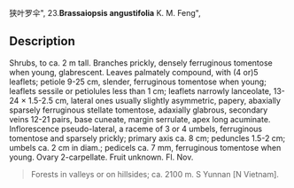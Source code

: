 狭叶罗伞",
23.**Brassaiopsis angustifolia** K. M. Feng",

## Description
Shrubs, to ca. 2 m tall. Branches prickly, densely ferruginous tomentose when young, glabrescent. Leaves palmately compound, with (4 or)5 leaflets; petiole 9-25 cm, slender, ferruginous tomentose when young; leaflets sessile or petiolules less than 1 cm; leaflets narrowly lanceolate, 13-24 × 1.5-2.5 cm, lateral ones usually slightly asymmetric, papery, abaxially sparsely ferruginous stellate tomentose, adaxially glabrous, secondary veins 12-21 pairs, base cuneate, margin serrulate, apex long acuminate. Inflorescence pseudo-lateral, a raceme of 3 or 4 umbels, ferruginous tomentose and sparsely prickly; primary axis ca. 8 cm; peduncles 1.5-2 cm; umbels ca. 2 cm in diam.; pedicels ca. 7 mm, ferruginous tomentose when young. Ovary 2-carpellate. Fruit unknown. Fl. Nov.

> Forests in valleys or on hillsides; ca. 2100 m. S Yunnan [N Vietnam].
